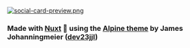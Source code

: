[![social-card-preview.png](https://23jjl.nuxt.space/social-card-preview.png)](https://23jjl.nuxt.space)
### Made with [Nuxt](https://nuxt.com) 💚 using the [Alpine theme](https://github.com/nuxt-themes/alpine) by James Johanningmeier ([dev23jjl](https://github.com/dev23jjl))

